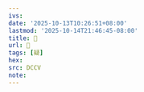 ```yaml
---
ivs:
date: '2025-10-13T10:26:51+08:00'
lastmod: '2025-10-14T21:46:45-08:00'
title: 􀴑
url: 􀴑
tags: [疑]
hex: 
src: DCCV
note:
---
```

